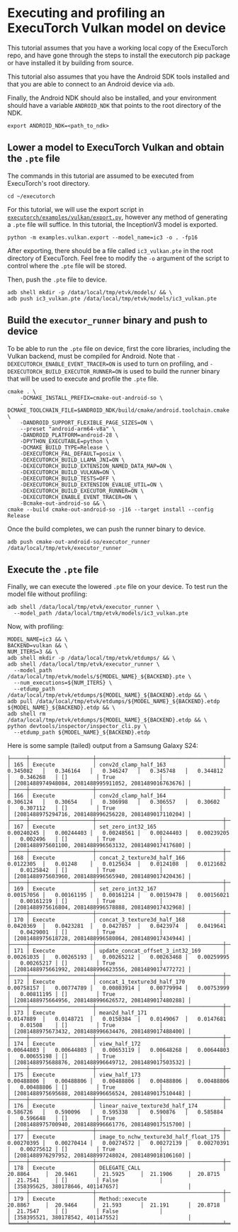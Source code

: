 # Executing and profiling an ExecuTorch Vulkan model on device

This tutorial assumes that you have a working local copy of the ExecuTorch repo,
and have gone through the steps to install the executorch pip package or have
installed it by building from source.

This tutorial also assumes that you have the Android SDK tools installed and
that you are able to connect to an Android device via `adb`.

Finally, the Android NDK should also be installed, and your environment should
have a variable `ANDROID_NDK` that points to the root directory of the NDK.

```shell
export ANDROID_NDK=<path_to_ndk>
```

## Lower a model to ExecuTorch Vulkan and obtain the `.pte` file


The commands in this tutorial are assumed to be executed from ExecuTorch's root
directory.

```shell
cd ~/executorch
```

For this tutorial, we will use the export script in
[`executorch/examples/vulkan/export.py`](https://github.com/pytorch/executorch/tree/main/examples/vulkan),
however any method of generating a `.pte` file will suffice. In this tutorial,
the InceptionV3 model is exported.

```shell
python -m examples.vulkan.export --model_name=ic3 -o . -fp16
```

After exporting, there should be a file called `ic3_vulkan.pte` in the root
directory of ExecuTorch. Feel free to modify the `-o` argument of the script to
control where the `.pte` file will be stored.

Then, push the `.pte` file to device.

```shell
adb shell mkdir -p /data/local/tmp/etvk/models/ && \
adb push ic3_vulkan.pte /data/local/tmp/etvk/models/ic3_vulkan.pte
```

## Build the `executor_runner` binary and push to device

To be able to run the `.pte` file on device, first the core libraries,
including the Vulkan backend, must be compiled for Android. Note that
`-DEXECUTORCH_ENABLE_EVENT_TRACER=ON` is used to turn on profiling, and
`-DEXECUTORCH_BUILD_EXECUTOR_RUNNER=ON` is used to build the runner binary that
will be used to execute and profile the `.pte` file.


```shell
cmake . \
    -DCMAKE_INSTALL_PREFIX=cmake-out-android-so \
    -DCMAKE_TOOLCHAIN_FILE=$ANDROID_NDK/build/cmake/android.toolchain.cmake \
    -DANDROID_SUPPORT_FLEXIBLE_PAGE_SIZES=ON \
    --preset "android-arm64-v8a" \
    -DANDROID_PLATFORM=android-28 \
    -DPYTHON_EXECUTABLE=python \
    -DCMAKE_BUILD_TYPE=Release \
    -DEXECUTORCH_PAL_DEFAULT=posix \
    -DEXECUTORCH_BUILD_LLAMA_JNI=ON \
    -DEXECUTORCH_BUILD_EXTENSION_NAMED_DATA_MAP=ON \
    -DEXECUTORCH_BUILD_VULKAN=ON \
    -DEXECUTORCH_BUILD_TESTS=OFF \
    -DEXECUTORCH_BUILD_EXTENSION_EVALUE_UTIL=ON \
    -DEXECUTORCH_BUILD_EXECUTOR_RUNNER=ON \
    -DEXECUTORCH_ENABLE_EVENT_TRACER=ON \
    -Bcmake-out-android-so && \
cmake --build cmake-out-android-so -j16 --target install --config Release
```

Once the build completes, we can push the runner binary to device.

```shell
adb push cmake-out-android-so/executor_runner /data/local/tmp/etvk/executor_runner
```

## Execute the `.pte` file

Finally, we can execute the lowered `.pte` file on your device. To test run the
model file without profiling:

```shell
adb shell /data/local/tmp/etvk/executor_runner \
  --model_path /data/local/tmp/etvk/models/ic3_vulkan.pte
```

Now, with profiling:

```shell
MODEL_NAME=ic3 && \
BACKEND=vulkan && \
NUM_ITERS=3 && \
adb shell mkdir -p /data/local/tmp/etvk/etdumps/ && \
adb shell /data/local/tmp/etvk/executor_runner \
  --model_path /data/local/tmp/etvk/models/${MODEL_NAME}_${BACKEND}.pte \
  --num_executions=${NUM_ITERS} \
  --etdump_path /data/local/tmp/etvk/etdumps/${MODEL_NAME}_${BACKEND}.etdp && \
adb pull /data/local/tmp/etvk/etdumps/${MODEL_NAME}_${BACKEND}.etdp ${MODEL_NAME}_${BACKEND}.etdp && \
adb shell rm /data/local/tmp/etvk/etdumps/${MODEL_NAME}_${BACKEND}.etdp && \
python devtools/inspector/inspector_cli.py \
  --etdump_path ${MODEL_NAME}_${BACKEND}.etdp
```

Here is some sample (tailed) output from a Samsung Galaxy S24:

```shell
├─────┼────────────────────┼────────────────────────────────────────┼──────────────┼──────────────┼──────────────┼──────────────┼──────────────┼──────────────┼────────────┼───────────────────┼─────────────────────────┼────────────────────────────────────────────────────────┤
│ 165 │ Execute            │ conv2d_clamp_half_163                  │   0.345082   │   0.346164   │   0.346247   │   0.345748   │   0.344812   │   0.346268   │ []         │ True              │                         │ [2081488974948084, 2081488995911052, 2081489016763676] │
├─────┼────────────────────┼────────────────────────────────────────┼──────────────┼──────────────┼──────────────┼──────────────┼──────────────┼──────────────┼────────────┼───────────────────┼─────────────────────────┼────────────────────────────────────────────────────────┤
│ 166 │ Execute            │ conv2d_clamp_half_164                  │   0.306124   │   0.30654    │   0.306998   │   0.306557   │   0.30602    │   0.307112   │ []         │ True              │                         │ [2081488975294716, 2081488996256228, 2081489017110204] │
├─────┼────────────────────┼────────────────────────────────────────┼──────────────┼──────────────┼──────────────┼──────────────┼──────────────┼──────────────┼────────────┼───────────────────┼─────────────────────────┼────────────────────────────────────────────────────────┤
│ 167 │ Execute            │ set_zero_int32_165                     │   0.00240245 │   0.00244403 │   0.00248561 │   0.00244403 │   0.00239205 │   0.002496   │ []         │ True              │                         │ [2081488975601100, 2081488996563132, 2081489017417680] │
├─────┼────────────────────┼────────────────────────────────────────┼──────────────┼──────────────┼──────────────┼──────────────┼──────────────┼──────────────┼────────────┼───────────────────┼─────────────────────────┼────────────────────────────────────────────────────────┤
│ 168 │ Execute            │ concat_2_texture3d_half_166            │   0.0122305  │   0.01248    │   0.0125634  │   0.0124108  │   0.0121682  │   0.0125842  │ []         │ True              │                         │ [2081488975603960, 2081488996565940, 2081489017420436] │
├─────┼────────────────────┼────────────────────────────────────────┼──────────────┼──────────────┼──────────────┼──────────────┼──────────────┼──────────────┼────────────┼───────────────────┼─────────────────────────┼────────────────────────────────────────────────────────┤
│ 169 │ Execute            │ set_zero_int32_167                     │   0.00157056 │   0.00161195 │   0.00161214 │   0.00159478 │   0.00156021 │   0.00161219 │ []         │ True              │                         │ [2081488975616804, 2081488996578888, 2081489017432968] │
├─────┼────────────────────┼────────────────────────────────────────┼──────────────┼──────────────┼──────────────┼──────────────┼──────────────┼──────────────┼────────────┼───────────────────┼─────────────────────────┼────────────────────────────────────────────────────────┤
│ 170 │ Execute            │ concat_3_texture3d_half_168            │   0.0420369  │   0.0423281  │   0.0427857  │   0.0423974  │   0.0419641  │   0.0429001  │ []         │ True              │                         │ [2081488975618728, 2081488996580864, 2081489017434944] │
├─────┼────────────────────┼────────────────────────────────────────┼──────────────┼──────────────┼──────────────┼──────────────┼──────────────┼──────────────┼────────────┼───────────────────┼─────────────────────────┼────────────────────────────────────────────────────────┤
│ 171 │ Execute            │ update_concat_offset_3_int32_169       │   0.00261035 │   0.00265193 │   0.00265212 │   0.00263468 │   0.00259995 │   0.00265217 │ []         │ True              │                         │ [2081488975661992, 2081488996623556, 2081489017477272] │
├─────┼────────────────────┼────────────────────────────────────────┼──────────────┼──────────────┼──────────────┼──────────────┼──────────────┼──────────────┼────────────┼───────────────────┼─────────────────────────┼────────────────────────────────────────────────────────┤
│ 172 │ Execute            │ concat_1_texture3d_half_170            │   0.00758157 │   0.00774789 │   0.00803914 │   0.00779994 │   0.00753999 │   0.00811195 │ []         │ True              │                         │ [2081488975664956, 2081488996626572, 2081489017480288] │
├─────┼────────────────────┼────────────────────────────────────────┼──────────────┼──────────────┼──────────────┼──────────────┼──────────────┼──────────────┼────────────┼───────────────────┼─────────────────────────┼────────────────────────────────────────────────────────┤
│ 173 │ Execute            │ mean2d_half_171                        │   0.0147889  │   0.0148721  │   0.0150384  │   0.0149067  │   0.0147681  │   0.01508    │ []         │ True              │                         │ [2081488975673432, 2081488996634476, 2081489017488400] │
├─────┼────────────────────┼────────────────────────────────────────┼──────────────┼──────────────┼──────────────┼──────────────┼──────────────┼──────────────┼────────────┼───────────────────┼─────────────────────────┼────────────────────────────────────────────────────────┤
│ 174 │ Execute            │ view_half_172                          │   0.00644803 │   0.00644803 │   0.00653119 │   0.00648268 │   0.00644803 │   0.00655198 │ []         │ True              │                         │ [2081488975688876, 2081488996649712, 2081489017503532] │
├─────┼────────────────────┼────────────────────────────────────────┼──────────────┼──────────────┼──────────────┼──────────────┼──────────────┼──────────────┼────────────┼───────────────────┼─────────────────────────┼────────────────────────────────────────────────────────┤
│ 175 │ Execute            │ view_half_173                          │   0.00488806 │   0.00488806 │   0.00488806 │   0.00488806 │   0.00488806 │   0.00488806 │ []         │ True              │                         │ [2081488975695688, 2081488996656524, 2081489017510448] │
├─────┼────────────────────┼────────────────────────────────────────┼──────────────┼──────────────┼──────────────┼──────────────┼──────────────┼──────────────┼────────────┼───────────────────┼─────────────────────────┼────────────────────────────────────────────────────────┤
│ 176 │ Execute            │ linear_naive_texture3d_half_174        │   0.586726   │   0.590096   │   0.595338   │   0.590876   │   0.585884   │   0.596648   │ []         │ True              │                         │ [2081488975700940, 2081488996661776, 2081489017515700] │
├─────┼────────────────────┼────────────────────────────────────────┼──────────────┼──────────────┼──────────────┼──────────────┼──────────────┼──────────────┼────────────┼───────────────────┼─────────────────────────┼────────────────────────────────────────────────────────┤
│ 177 │ Execute            │ image_to_nchw_texture3d_half_float_175 │   0.00270395 │   0.00270414 │   0.00274572 │   0.00272139 │   0.00270391 │   0.00275612 │ []         │ True              │                         │ [2081488976297952, 2081488997248024, 2081489018106160] │
├─────┼────────────────────┼────────────────────────────────────────┼──────────────┼──────────────┼──────────────┼──────────────┼──────────────┼──────────────┼────────────┼───────────────────┼─────────────────────────┼────────────────────────────────────────────────────────┤
│ 178 │ Execute            │ DELEGATE_CALL                          │  20.8864     │  20.9461     │  21.5925     │  21.1906     │  20.8715     │  21.7541     │ []         │ False             │                         │ [358395625, 380178646, 401147657]                      │
├─────┼────────────────────┼────────────────────────────────────────┼──────────────┼──────────────┼──────────────┼──────────────┼──────────────┼──────────────┼────────────┼───────────────────┼─────────────────────────┼────────────────────────────────────────────────────────┤
│ 179 │ Execute            │ Method::execute                        │  20.8867     │  20.9464     │  21.593      │  21.191      │  20.8718     │  21.7547     │ []         │ False             │                         │ [358395521, 380178542, 401147552]                      │
╘═════╧════════════════════╧════════════════════════════════════════╧══════════════╧══════════════╧══════════════╧══════════════╧══════════════╧══════════════╧════════════╧═══════════════════╧═════════════════════════╧════════════════════════════════════════════════════════╛
```

